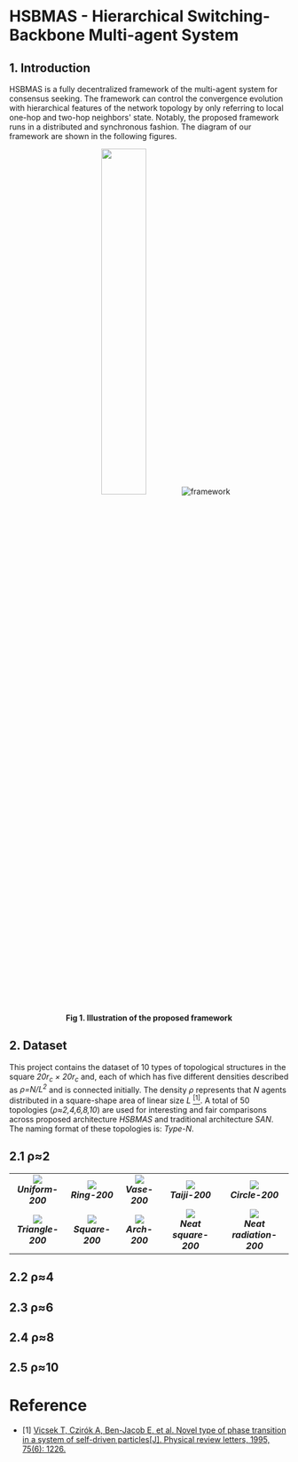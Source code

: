 # HSBMAS - Hierarchical Switching-Backbone Multi-agent System
<style>
td {text-align:center}
</style>
## 1. Introduction
HSBMAS is a fully decentralized framework of the multi-agent system for consensus seeking. The framework can control the convergence evolution with hierarchical features of the network topology by only referring to local one-hop and two-hop neighbors' state. Notably, the proposed framework runs in a distributed and synchronous fashion. The diagram of our framework are shown in the following figures.

<div align=center>
    <img src="https://github.com/kyoran/HSBMAS/blob/main/example/diagram.gif" width="40%">
    <img src="https://github.com/kyoran/HSBMAS/blob/main/example/framework.png" 
        alt="framework"/>
    <br>
    <b>Fig 1. Illustration of the proposed framework</b>
</div>

## 2. Dataset 
This project contains the dataset of 10 types of topological structures in the square <i>20r<sub>c</sub> × 20r<sub>c</sub></i> and, each of which has five different densities described as <i>ρ=N/L<sup>2</sup></i> and is connected initially. The density *ρ* represents that *N* agents distributed in a square-shape area of linear size *L* [<sup>[1]</sup>](#refer-topology). A total of 50 topologies (*ρ≈2,4,6,8,10*) are used for interesting and fair comparisons across proposed architecture *HSBMAS* and traditional architecture *SAN*. The naming format of these topologies is: *Type-N*.

## 2.1 ρ≈2
<div align="center">
    <table border="0" style="text-align:center">
        <tr>
            <td><img src="https://github.com/kyoran/HSBMAS/blob/main/Agents-200/001log_uniform_200/init_1_hop_conn.png" /><br><b><i>Uniform-200</i></b></td>
            <td><img src="https://github.com/kyoran/HSBMAS/blob/main/Agents-200/002log_ring_200/init_1_hop_conn.png" /><br><b><i>Ring-200</i></b></td>
            <td><img src="https://github.com/kyoran/HSBMAS/blob/main/Agents-200/003log_vase_200/init_1_hop_conn.png" /><br><b><i>Vase-200</i></b></td>
            <td><img src="https://github.com/kyoran/HSBMAS/blob/main/Agents-200/004log_taiji_200/init_1_hop_conn.png" /><br><b><i>Taiji-200</i></b></td>
            <td><img src="https://github.com/kyoran/HSBMAS/blob/main/Agents-200/005log_circle_200/init_1_hop_conn.png" /><br><b><i>Circle-200</i></b></td>
        </tr>
        <tr>
            <td><img src="https://github.com/kyoran/HSBMAS/blob/main/Agents-200/006log_triangle_200/init_1_hop_conn.png" /><br><b><i>Triangle-200</i></b></td>
            <td><img src="https://github.com/kyoran/HSBMAS/blob/main/Agents-200/007log_square_200/init_1_hop_conn.png" /><br><b><i>Square-200</i></b></td>
            <td><img src="https://github.com/kyoran/HSBMAS/blob/main/Agents-200/008log_arch_200/init_1_hop_conn.png" /><br><b><i>Arch-200</i></b></td>
            <td><img src="https://github.com/kyoran/HSBMAS/blob/main/Agents-200/009log_neat_square_225/init_1_hop_conn.png" /><br><b><i>Neat square-200</i></b></td>
            <td><img src="https://github.com/kyoran/HSBMAS/blob/main/Agents-200/010log_neat_radiation_200/init_1_hop_conn.png" /><br><b><i>Neat radiation-200</i></b></td>
        </tr>
    </table>
</div>

## 2.2 ρ≈4
<div align=center>
    
</div>

## 2.3 ρ≈6
<div align=center>
    
</div>

## 2.4 ρ≈8
<div align=center>
    
</div>

## 2.5 ρ≈10
<div align=center>
    
</div>

# Reference
<div id="refer-topology"></div>

- [1] [Vicsek T, Czirók A, Ben-Jacob E, et al. Novel type of phase transition in a system of self-driven particles[J]. Physical review letters, 1995, 75(6): 1226.](https://journals.aps.org/prl/abstract/10.1103/PhysRevLett.75.1226)
